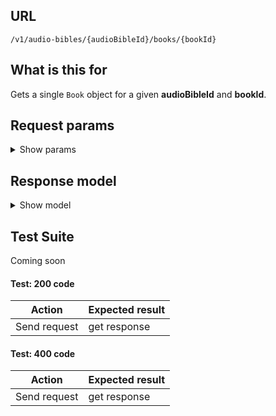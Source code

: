 ## URL

`​/v1​/audio-bibles​/{audioBibleId}​/books​/{bookId}`

## What is this for

Gets a single `Book` object for a given **audioBibleId** and **bookId**.

## Request params

<details><summary>Show params</summary>

```ts
{
  'include-chapters'?: boolean;
}
```

</details>

## Response model

<details><summary>Show model</summary>

```ts
{
  data: {
    id: string;
    bibleId: string;
    abbreviation: string;
    name: string;
    nameLong: string;
    chapters?: [
      {
        id: string;
        bibleId: string;
        number: string;
        bookId: string;
        reference: string;
      },
    ];
  };
}
```

</details>

## Test Suite

Coming soon

#### Test: 200 code

| Action       | Expected result |
| ------------ | --------------- |
| Send request | get response    |

#### Test: 400 code

| Action       | Expected result |
| ------------ | --------------- |
| Send request | get response    |
